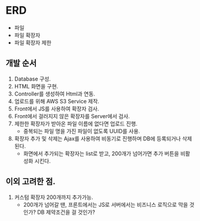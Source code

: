 # ERD
- 파일
- 파일 확장자
- 파일 확장자 제한


## 개발 순서

1. Database 구성.
2. HTML 화면을 구현.
3. Controller를 생성하여 Html과 연동.
4. 업로드를 위해 AWS S3 Service 제작.
5. Front에서 JS를 사용하여 확장자 검사.
6. Front에서 걸러지지 않은 확장자를 Server에서 검사.
7. 제한한 확장자가 받아온 파일 이름에 없다면 업로드 진행.
   - 중복되는 파일 명을 가진 파일이 없도록 UUID를 사용.
8. 확장자 추가 및 삭제는 Ajax를 사용하여 비동기로 진행하며 DB에 등록되거나 삭제된다.
   - 화면에서 추가되는 확장자는 list로 받고, 200개가 넘어가면 추가 버튼을 비활성화 시킨다.

## 이외 고려한 점.

1. 커스텀 확장자 200개까지 추가가능.
   - 200개가 넘어갈 땐, 프론트에서는 JS로 서버에서는 비즈니스 로직으로 막을 것인가? DB 제약조건을 걸 것인가?